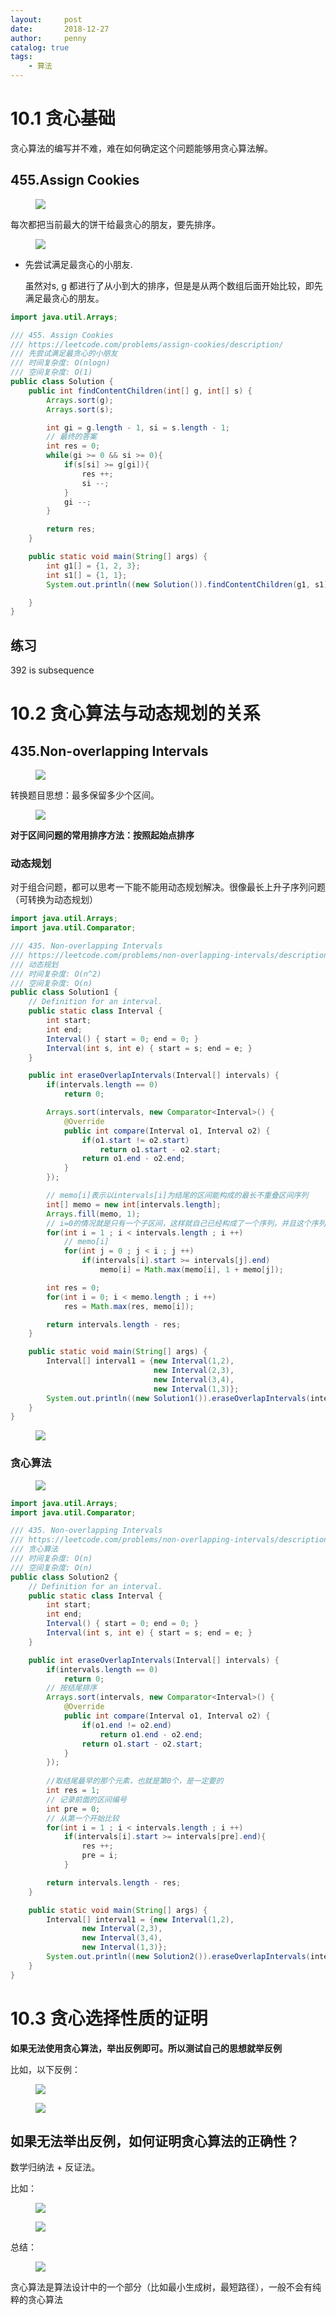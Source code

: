 ```yaml
---
layout:     post
date:       2018-12-27
author:     penny
catalog: true
tags:
    - 算法
---
```


# 10.1 贪心基础 

贪心算法的编写并不难，难在如何确定这个问题能够用贪心算法解。

## 455.Assign Cookies

<figure>
<a><img src="{{site.url}}/assets/1542720110008.png"></a>
</figure>

每次都把当前最大的饼干给最贪心的朋友，要先排序。

<figure>
<a><img src="{{site.url}}/assets/1542720775336.png"></a>
</figure>

- 先尝试满足最贪心的小朋友.

  虽然对s, g 都进行了从小到大的排序，但是是从两个数组后面开始比较，即先满足最贪心的朋友。

```java
import java.util.Arrays;

/// 455. Assign Cookies
/// https://leetcode.com/problems/assign-cookies/description/
/// 先尝试满足最贪心的小朋友
/// 时间复杂度: O(nlogn)
/// 空间复杂度: O(1)
public class Solution {
    public int findContentChildren(int[] g, int[] s) {
        Arrays.sort(g);
        Arrays.sort(s);

        int gi = g.length - 1, si = s.length - 1;
        // 最终的答案
        int res = 0;
        while(gi >= 0 && si >= 0){
            if(s[si] >= g[gi]){
                res ++;
                si --;
            }
            gi --;
        }

        return res;
    }

    public static void main(String[] args) {
        int g1[] = {1, 2, 3};
        int s1[] = {1, 1};
        System.out.println((new Solution()).findContentChildren(g1, s1));

    }
}
```

## 练习

392 is subsequence

# 10.2 贪心算法与动态规划的关系 

## 435.Non-overlapping Intervals

<figure>
<a><img src="{{site.url}}/assets/1542721216109.png"></a>
</figure>

转换题目思想：最多保留多少个区间。

<figure>
<a><img src="{{site.url}}/assets/1542721339400.png"></a>
</figure>

**对于区间问题的常用排序方法：按照起始点排序**

### 动态规划

对于组合问题，都可以思考一下能不能用动态规划解决。很像最长上升子序列问题（可转换为动态规划）

```java
import java.util.Arrays;
import java.util.Comparator;

/// 435. Non-overlapping Intervals
/// https://leetcode.com/problems/non-overlapping-intervals/description/
/// 动态规划
/// 时间复杂度: O(n^2)
/// 空间复杂度: O(n)
public class Solution1 {
    // Definition for an interval.
    public static class Interval {
        int start;
        int end;
        Interval() { start = 0; end = 0; }
        Interval(int s, int e) { start = s; end = e; }
    }

    public int eraseOverlapIntervals(Interval[] intervals) {
        if(intervals.length == 0)
            return 0;

        Arrays.sort(intervals, new Comparator<Interval>() {
            @Override
            public int compare(Interval o1, Interval o2) {
                if(o1.start != o2.start)
                    return o1.start - o2.start;
                return o1.end - o2.end;
            }
        });

        // memo[i]表示以intervals[i]为结尾的区间能构成的最长不重叠区间序列
        int[] memo = new int[intervals.length];
        Arrays.fill(memo, 1);
        // i=0的情况就是只有一个子区间，这样就自己已经构成了一个序列，并且这个序列的结果已经银行在了memo中，答案就是1.
        for(int i = 1 ; i < intervals.length ; i ++)
            // memo[i]
            for(int j = 0 ; j < i ; j ++)
                if(intervals[i].start >= intervals[j].end)
                    memo[i] = Math.max(memo[i], 1 + memo[j]);

        int res = 0;
        for(int i = 0; i < memo.length ; i ++)
            res = Math.max(res, memo[i]);

        return intervals.length - res;
    }

    public static void main(String[] args) {
        Interval[] interval1 = {new Interval(1,2),
                                new Interval(2,3),
                                new Interval(3,4),
                                new Interval(1,3)};
        System.out.println((new Solution1()).eraseOverlapIntervals(interval1));
    }
}
```

<figure>
<a><img src="{{site.url}}/assets/1542722126751.png"></a>
</figure>

### 贪心算法

<figure>
<a><img src="{{site.url}}/assets/1542722220509.png"></a>
</figure>

```java
import java.util.Arrays;
import java.util.Comparator;

/// 435. Non-overlapping Intervals
/// https://leetcode.com/problems/non-overlapping-intervals/description/
/// 贪心算法
/// 时间复杂度: O(n)
/// 空间复杂度: O(n)
public class Solution2 {
    // Definition for an interval.
    public static class Interval {
        int start;
        int end;
        Interval() { start = 0; end = 0; }
        Interval(int s, int e) { start = s; end = e; }
    }

    public int eraseOverlapIntervals(Interval[] intervals) {
        if(intervals.length == 0)
            return 0;
		// 按结尾排序
        Arrays.sort(intervals, new Comparator<Interval>() {
            @Override
            public int compare(Interval o1, Interval o2) {
                if(o1.end != o2.end)
                    return o1.end - o2.end;
                return o1.start - o2.start;
            }
        });
		
        //取结尾最早的那个元素，也就是第0个，是一定要的
        int res = 1;
        // 记录前面的区间编号
        int pre = 0;
        // 从第一个开始比较
        for(int i = 1 ; i < intervals.length ; i ++)
            if(intervals[i].start >= intervals[pre].end){
                res ++;
                pre = i;
            }

        return intervals.length - res;
    }

    public static void main(String[] args) {
        Interval[] interval1 = {new Interval(1,2),
                new Interval(2,3),
                new Interval(3,4),
                new Interval(1,3)};
        System.out.println((new Solution2()).eraseOverlapIntervals(interval1));
    }
}
```

# 10.3 贪心选择性质的证明

**如果无法使用贪心算法，举出反例即可。所以测试自己的思想就举反例**

比如，以下反例：

<figure>
<a><img src="{{site.url}}/assets/1542722582756.png"></a>
</figure>

<figure>
<a><img src="{{site.url}}/assets/1542722637495.png"></a>
</figure>

## 如果无法举出反例，如何证明贪心算法的正确性？

数学归纳法 + 反证法。

比如：

<figure>
<a><img src="{{site.url}}/assets/1542722917767.png"></a>
</figure>

<figure>
<a><img src="{{site.url}}/assets/1542723044927.png"></a>
</figure>

总结：

<figure>
<a><img src="{{site.url}}/assets/1542723077654.png"></a>
</figure>

贪心算法是算法设计中的一个部分（比如最小生成树，最短路径），一般不会有纯粹的贪心算法